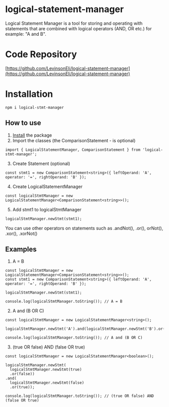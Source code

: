 # logical-statement-manager
Logical Statement Manager is a tool for storing and operating with statements that are combined with logical operators (AND, OR etc.) for example: "A and B".

# Code Repository
[https://github.com/LevinsonEli/logical-statement-manager](https://github.com/LevinsonEli/logical-statement-manager)
# Installation
```
npm i logical-stmt-manager
```
## How to use
1. [Install](#Installation) the package
2. Import the classes (the ComparisonStatement - is optional)
```
import { LogicalStatementManager, ComparisonStatement } from 'logical-stmt-manager';
```
3. Create Statement (optional)
```
const stmt1 = new ComparisonStatement<string>({ leftOperand: 'A', operator: '=', rightOperand: 'B' });
```
4. Create LogicalStatementManager
```
const logicalStmtManager = new LogicalStatementManager<ComparisonStatement<string>>();
```
5. Add stmt1 to logicalStmtManager
```
logicalStmtManager.newStmt(stmt1);
```
You can use other operators on statements such as .andNot(), .or(), orNot(), .xor(), .xorNot()

## Examples
1. A = B
```
const logicalStmtManager = new LogicalStatementManager<ComparisonStatement<string>>();
const stmt1 = new ComparisonStatement<string>({ leftOperand: 'A', operator: '=', rightOperand: 'B' });

logicalStmtManager.newStmt(stmt1);

console.log(logicalStmtManager.toString()); // A = B
```
2. A and (B OR C)
```
const logicalStmtManager = new LogicalStatementManager<string>();

logicalStmtManager.newStmt('A').and(logicalStmtManager.newStmt('B').or('C'));

console.log(logicalStmtManager.toString()); // A and (B OR C)
```
3. (true OR false) AND (false OR true)
```
const logicalStmtManager = new LogicalStatementManager<boolean>();

logicalStmtManager.newStmt(
  logicalStmtManager.newStmt(true)
  .or(false))
.and(
  logicalStmtManager.newStmt(false)
  .or(true));

console.log(logicalStmtManager.toString()); // (true OR false) AND (false OR true)
```
<br/>
<br/>
<br/>


